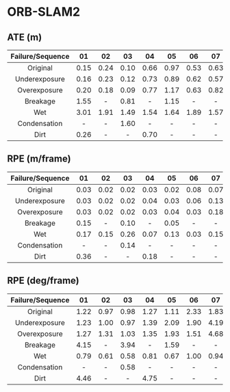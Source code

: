 # ORB-SLAM2 

## ATE (m)
| Failure/Sequence |  01  |  02  |  03  |  04  |  05  |  06  |  07  |  08  |  09  |  10  |  11  |  12  |  13  |  14  |  15  |  16  |
|:----------------:|:----:|:----:|:----:|:----:|:----:|:----:|:----:|:----:|:----:|:----:|:----:|:----:|:----:|:----:|:----:|:----:|
|     Original     | 0.15 | 0.24 | 0.10 | 0.66 | 0.97 | 0.53 | 0.63 |   -  | 0.15 |   -  | 0.16 | 0.24 | 0.27 | 0.52 | 0.56 | 0.29 |
|   Underexposure  | 0.16 | 0.23 | 0.12 | 0.73 | 0.89 | 0.62 | 0.57 |   -  | 0.18 |   -  | 0.16 | 0.27 |   -  |   -  |   -  | 0.13 |
|   Overexposure   | 0.20 | 0.18 | 0.09 | 0.77 | 1.17 | 0.63 | 0.82 |   -  | 0.15 |   -  | 0.18 | 0.13 | 0.21 | 0.36 |   -  | 0.25 |
|     Breakage     | 1.55 |   -  | 0.81 |   -  | 1.15 |   -  |   -  | 1.26 | 1.69 | 2.32 | 1.16 | 2.06 |   -  | 1.99 | 1.43 |   -  |
|        Wet       | 3.01 | 1.91 | 1.49 | 1.54 | 1.64 | 1.89 | 1.57 | 1.33 | 2.39 | 2.15 | 1.50 | 2.15 | 1.55 | 2.06 | 2.18 | 1.33 |
|   Condensation   |   -  |   -  | 1.60 |   -  |   -  |   -  |   -  | 1.39 | 1.74 | 2.29 |   -  | 2.00 |   -  | 2.02 | 1.79 | 1.42 |
|       Dirt       | 0.26 |   -  |   -  | 0.70 |   -  |   -  |   -  |  -   | 1.07 |   -  |   -  |   -  |   -  |   -  |   -  |   -  |


## RPE (m/frame)
| Failure/Sequence |  01  |  02  |  03  |  04  |  05  |  06  |  07  |  08  |  09  |  10  |  11  |  12  |  13  |  14  |  15  |  16  |
|:----------------:|:----:|:----:|:----:|:----:|:----:|:----:|:----:|:----:|:----:|:----:|:----:|:----:|:----:|:----:|:----:|:----:|
|     Original     | 0.03 | 0.02 | 0.02 | 0.03 | 0.02 | 0.08 | 0.07 |   -  | 0.03 |  -   | 0.03 | 0.03 | 0.03 | 0.05 | 0.03 | 0.03 |
|   Underexposure  | 0.03 | 0.02 | 0.02 | 0.04 | 0.03 | 0.06 | 0.13 |   -  | 0.03 |  -   | 0.03 | 0.03 |   -  |   -  |  -   | 0.06 |
|   Overexposure   | 0.03 | 0.02 | 0.02 | 0.03 | 0.04 | 0.03 | 0.18 |   -  | 0.03 |  -   | 0.03 | 0.03 | 0.03 | 0.06 |  -   | 0.03 |
|     Breakage     | 0.15 |  -   | 0.10 |  -   | 0.05 |   -  |  -   | 0.30 | 0.03 | 0.02 | 0.02 | 0.03 |  -   | 0.04 | 0.21 |   -  |
|        Wet       | 0.17 | 0.15 | 0.26 | 0.07 | 0.13 | 0.03 | 0.15 | 0.15 | 0.28 | 0.43 | 0.28 | 0.24 | 0.31 | 0.19 | 0.21 | 0.26 |
|   Condensation   |   -  |  -   | 0.14 |  -   |  -   |   -  |  -   | 0.02 | 0.04 | 0.02 |  -   | 0.03 |  -   | 0.16 | 0.10 | 0.02 |
|       Dirt       | 0.36 |  -   |   -  | 0.18 |  -   |   -  |  -   |   -  | 0.03 |  -   |  -   |  -   |  -   |   -  |  -   |   -  |

## RPE (deg/frame)
| Failure/Sequence |  01  |  02  |  03  |  04  |  05  |  06  |  07  |  08  |  09  |  10  |  11  |  12  |  13  |  14  |  15  |  16  |
|:----------------:|:----:|:----:|:----:|:----:|:----:|:----:|:----:|:----:|:----:|:----:|:----:|:----:|:----:|:----:|:----:|:----:|
|     Original     | 1.22 | 0.97 | 0.98 | 1.27 | 1.11 | 2.33 | 1.83 |   -  | 1.49 |   -  | 1.35 | 1.54 | 1.73 | 2.59 | 1.96 | 1.59 |
|   Underexposure  | 1.23 | 1.00 | 0.97 | 1.39 | 2.09 | 1.90 | 4.19 |   -  | 1.49 |   -  | 1.36 | 1.51 |   -  |  -   |  -   | 5.82 |
|   Overexposure   | 1.27 | 1.31 | 1.03 | 1.35 | 1.93 | 1.51 | 4.68 |   -  | 1.49 |   -  | 1.35 | 1.49 | 1.86 | 2.60 |  -   | 1.60 |
|     Breakage     | 4.15 |  -   | 3.94 |  -   | 1.59 |   -  |   -  | 0.99 | 1.29 | 1.28 | 1.32 | 1.38 |   -  | 1.74 | 6.78 |   -  |
|        Wet       | 0.79 | 0.61 | 0.58 | 0.81 | 0.67 | 1.00 | 0.94 | 0.99 | 0.93 | 0.99 | 0.83 | 0.93 | 1.05 | 1.55 | 1.23 | 0.95 |
|   Condensation   |   -  |  -   | 0.58 |  -   |  -   |   -  |   -  | 1.02 | 1.12 | 1.08 |  -   | 1.32 |   -  | 1.55 | 1.27 | 1.12 |
|       Dirt       | 4.46 |  -   |   -  | 4.75 |  -   |   -  |   -  |   -  | 1.57 |   -  |  -   |   -  |   -  |   -  |  -   |  -   |